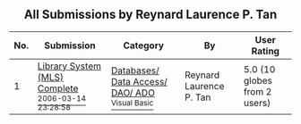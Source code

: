 ﻿<div align="center">

## All Submissions by Reynard Laurence P\. Tan

</div>

No.  | Submission | Category | By   | User Rating
---- | ---------- | -------- | ---- | -----------
1 | [Library System \(MLS\) Complete<br /><sup>2006-03-14 23:28:58</sup>](https://github.com/Planet-Source-Code/reynard-laurence-p-tan-library-system-mls-complete__1-64985) | [Databases/ Data Access/ DAO/ ADO<br /><sup>Visual Basic</sup>](../ByCategory/databases-data-access-dao-ado__1-6.md) | Reynard Laurence P\. Tan | 5.0 (10 globes from 2 users)
